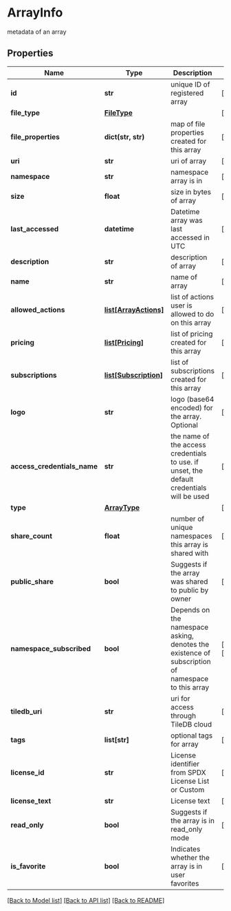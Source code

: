 # ArrayInfo

metadata of an array
## Properties
Name | Type | Description | Notes
------------ | ------------- | ------------- | -------------
**id** | **str** | unique ID of registered array | [optional] 
**file_type** | [**FileType**](FileType.md) |  | [optional] 
**file_properties** | **dict(str, str)** | map of file properties created for this array | [optional] 
**uri** | **str** | uri of array | [optional] 
**namespace** | **str** | namespace array is in | [optional] 
**size** | **float** | size in bytes of array | [optional] 
**last_accessed** | **datetime** | Datetime array was last accessed in UTC | [optional] 
**description** | **str** | description of array | [optional] 
**name** | **str** | name of array | [optional] 
**allowed_actions** | [**list[ArrayActions]**](ArrayActions.md) | list of actions user is allowed to do on this array | [optional] 
**pricing** | [**list[Pricing]**](Pricing.md) | list of pricing created for this array | [optional] 
**subscriptions** | [**list[Subscription]**](Subscription.md) | list of subscriptions created for this array | [optional] 
**logo** | **str** | logo (base64 encoded) for the array. Optional | [optional] 
**access_credentials_name** | **str** | the name of the access credentials to use. if unset, the default credentials will be used | [optional] 
**type** | [**ArrayType**](ArrayType.md) |  | [optional] 
**share_count** | **float** | number of unique namespaces this array is shared with | [optional] 
**public_share** | **bool** | Suggests if the array was shared to public by owner | [optional] 
**namespace_subscribed** | **bool** | Depends on the namespace asking, denotes the existence of subscription of namespace to this array | [optional] [readonly] 
**tiledb_uri** | **str** | uri for access through TileDB cloud | [optional] 
**tags** | **list[str]** | optional tags for array | [optional] 
**license_id** | **str** | License identifier from SPDX License List or Custom | [optional] 
**license_text** | **str** | License text | [optional] 
**read_only** | **bool** | Suggests if the array is in read_only mode | [optional] 
**is_favorite** | **bool** | Indicates whether the array is in user favorites | [optional] 

[[Back to Model list]](../README.md#documentation-for-models) [[Back to API list]](../README.md#documentation-for-api-endpoints) [[Back to README]](../README.md)


